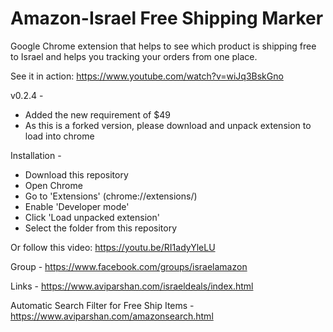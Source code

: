 # Amazon-Israel Free Shipping Marker
Google Chrome extension that helps to see which product is shipping free to Israel and helps you tracking your orders from one place.

See it in action: https://www.youtube.com/watch?v=wiJq3BskGno

v0.2.4 - 
- Added the new requirement of $49
- As this is a forked version, please download and unpack extension to load into chrome


Installation - 
- Download this repository
- Open Chrome
- Go to 'Extensions' (chrome://extensions/)
- Enable 'Developer mode'
- Click 'Load unpacked extension'
- Select the  folder from this repository

Or follow this video: https://youtu.be/RI1adyYleLU

Group - https://www.facebook.com/groups/israelamazon

Links - https://www.aviparshan.com/israeldeals/index.html

Automatic Search Filter for Free Ship Items - https://www.aviparshan.com/amazonsearch.html